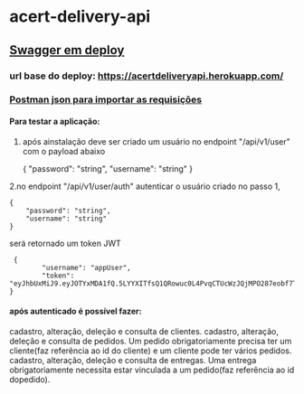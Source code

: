# acert-delivery-api


## <a href="https://acertdeliveryapi.herokuapp.com/swagger-ui.html">Swagger em deploy</a>
### url base do deploy: https://acertdeliveryapi.herokuapp.com/ 

### <a href="https://github.com/P3d50/acert-delivery-api/blob/main/delivery.postman_collection.json">Postman json para importar as requisições</a>

#### Para testar a aplicação:

1. após ainstalação deve ser criado um usuário no endpoint "/api/v1/user" com o payload abaixo
	 
	 
	{
		"password": "string",
		"username": "string"
	}
	
	
2.no endpoint "/api/v1/user/auth" autenticar o usuário criado no passo 1,

	{ 
	 	"password": "string",
  		"username": "string"
	}
	
será retornado um token JWT 
	 
	 {
    		"username": "appUser",
    		"token": "eyJhbUxMiJ9.eyJOTYxMDA1fQ.5LYYXITfsQ1QRowuc0L4PvqCTUcWzJQjMPO287eobf7TSbPG1OYyx37w"
	}
	
#### após autenticado é possível fazer:
cadastro, alteração, deleção e consulta de clientes.
cadastro, alteração, deleção e consulta de pedidos. 
Um pedido obrigatoriamente precisa ter um cliente(faz referência ao id do cliente) e um cliente pode ter vários pedidos.
cadastro, alteração, deleção e consulta de entregas. Uma entrega obrigatoriamente necessita estar vinculada a um pedido(faz referência ao id dopedido).


 





